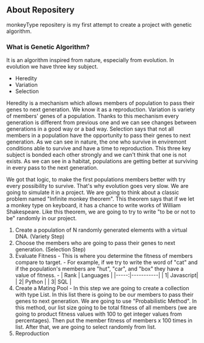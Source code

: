 ## About Repositery
monkeyType repositery is my first attempt to create a project with genetic algorithm.

### What is Genetic Algorithm?
It is an algorithm inspired from nature, especially from evolution. In evolution we have three key subject.
- Heredity
- Variation
- Selection

Heredity is a mechanism which allows members of population to pass their genes to next generation. We know it as a reproduction.
Variation is variety of members' genes of a population. Thanks to this mechanism every generation is different from previous one and we can see changes between generations in a good way or a bad way.
Selection says that not all members in a population have the opportunity to pass their genes to next generation. As we can see in nature, the one who survive in enviremont conditions able to survive and have a time to reproduction.
This three key subject is bonded each other strongly and we can't think that one is not exists. As we can see in a habitat, populations are getting better at surviving in every pass to the next generation.

We got that logic, to make the first populations members better with try every possibility to survive. That's why evolution goes very slow. We are going to simulate it in a project. We are going to think about a classic problem named "Infinite monkey theorem".
This theorem says that if we let a monkey type on keyboard, it has a chance to write works of William Shakespeare. Like this theorem, we are going to try to write "to be or not to be" randomly in our project.

1. Create a population of N randomly generated elements with a virtual DNA. (Variety Step)
2. Choose the members who are going to pass their genes to next generation. (Selection Step)
  1. Evaluate Fitness
    - This is where you determine the fitness of members compare to target.
    - For example, if we try to write the word of "cat" and if the population's members are "hut", "car", and "box" they have a value of fitness.
    - | Rank | Languages |
|-----:|-----------|
|     1| Javascript|
|     2| Python    |
|     3| SQL       |
  2. Create a Mating Pool
    - In this step we are going to create a collection with type List<type>. In this list there is going to be our members to pass their genes to next generation. We are going to use "Probabilistic Method". In this method, our list size going to be total fitness of all members (we are going to product fitness values with 100 to get integer values from percentages). Then put the member fitness of members x 100 times in list. After that, we are going to select randomly from list.
3. Reproduction
